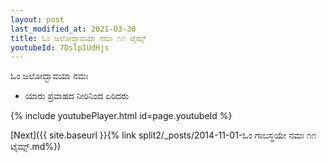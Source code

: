 ```yaml
---
layout: post
last_modified_at: 2021-03-30
title: ಓಂ ಜಲೋದ್ಭಾವಯಾ ನಮಃ ೧೧ ಟೈಮ್ಸ್
youtubeId: 7DslpIUdHjs
---
```

 
 
 ಓಂ ಜಲೋದ್ಭಾವಯಾ ನಮಃ  
 
 -  ಯಾರು ಪ್ರವಾಹದ ನೀರಿನಿಂದ ಏರಿದರು 
 
  
 
  
 
 
 
 
 
 


{% include youtubePlayer.html id=page.youtubeId %}
 
[Next]({{ site.baseurl }}{% link  split2/_posts/2014-11-01-ಓಂ ಗಾಬಸ್ಥಯೇ ನಮಃ ೧೧ ಟೈಮ್ಸ್.md%})
 

